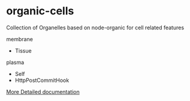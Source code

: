 organic-cells
===============

Collection of Organelles based on node-organic for cell related features

membrane
 
* Tissue

plasma

* Self
* HttpPostCommitHook

[More Detailed documentation](http://outbounder.github.io/organic-cells/)